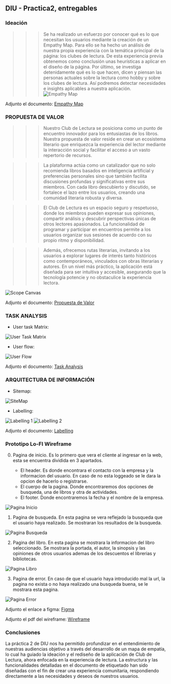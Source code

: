 ## DIU - Practica2, entregables

### Ideación

> > > Se ha realizado un esfuerzo por conocer qué es lo que necesitan los usuarios mediante la creación de un Empathy Map.
> > > Para ello se ha hecho un análisis de nuestra propia experiencia con la temática principal de la página: los clubes de lectura. De esta experiencia previa obtenemos como conclusión unas heurísticas a aplicar en el diseño de la página.
> > > Por último, se investiga detenidamente qué es lo que hacen, dicen y piensan las personas actuales sobre la lectura como hobby y sobre los clubes de lectura. Así podremos detectar necesidades e insights aplicables a nuestra aplicación.
> > > ![Empathy Map](../img/DTR/Empathy%20Map.png)

Adjunto el documento: [Empathy Map](Empathy%20Map.pdf)

### PROPUESTA DE VALOR

> > > Nuestro Club de Lectura se posiciona como un punto de encuentro innovador para los entusiastas de los libros. Nuestra propuesta de valor reside en crear un ecosistema literario que enriquezca la experiencia del lector mediante la interacción social y facilitar el acceso a un vasto repertorio de recursos.

> > > La plataforma actúa como un catalizador que no solo recomienda libros basados en inteligencia artificial y preferencias personales sino que también facilita discusiones profundas y significativas entre sus miembros. Con cada libro descubierto y discutido, se fortalece el lazo entre los usuarios, creando una comunidad literaria robusta y diversa.

> > > El Club de Lectura es un espacio seguro y respetuoso, donde los miembros pueden expresar sus opiniones, compartir análisis y descubrir perspectivas únicas de otros lectores apasionados. La funcionalidad de programar y participar en encuentros permite a los usuarios organizar sus sesiones de acuerdo con su propio ritmo y disponibilidad.

> > > Además, ofrecemos rutas literarias, invitando a los usuarios a explorar lugares de interés tanto históricos como contemporáneos, vinculados con obras literarias y autores. En un nivel más práctico, la aplicación está diseñada para ser intuitiva y accesible, asegurando que la tecnología potencie y no obstaculice la experiencia lectora.

![Scope Canvas](../img/DTR/scope_canvas.png)

Adjunto el documento: [Propuesta de Valor](./Propuesta%20de%20Valor.pdf)

### TASK ANALYSIS

- User task Matrix:

![User Task Matrix](../img/DTR/user_task_matrix.png)

- User flow:

![User Flow](../img/DTR/user_flow.png)

Adjunto el documento: [Task Analysis](./Task%20Analysis.pdf)

### ARQUITECTURA DE INFORMACIÓN

- Sitemap:

![SiteMap](./siteMap.png)

- Labelling:

![Labelling 1](../img/DTR/labelling1.png)
![Labelling 2](../img/DTR/labelling2.png)

Adjunto el documento: [Labelling](./Labelling.pdf)

### Prototipo Lo-FI Wireframe

0.  Pagina de inicio. Es lo primero que vera el cliente al ingresar en la web, esta se encuentra dividida en 3 apartados.

    - El header. Es donde encontrara el contacto con la empresa y la informacion del usuario. En caso de no esta loggeado se le dara la opcion de hacerlo o registrarse.
    - El cuerpo de la pagina. Donde encontraremos dos opciones de busqueda, una de libros y otra de actividades.
    - El footer. Donde encontraremos la fecha y el nombre de la empresa.

![Pagina Inicio](../img/DTR/pagina_inicio.png)

1.  Pagina de busqueda. En esta pagina se vera reflejado la busqueda que el usuario haya realizado. Se mostraran los resultados de la busqueda.

![Pagina Busqueda](../img/DTR/pagina_busqueda.png)

2. Pagina del libro. En esta pagina se mostrara la informacion del libro seleccionado. Se mostrara la portada, el autor, la sinopsis y las opiniones de otros usuarios ademas de los descuentos el librerias y bibliotecas.

![Pagina Libro](../img/DTR/pagina_libro.png)

3. Pagina de error. En caso de que el usuario haya introducido mal la url, la pagina no exista o no haya realizado una busqueda buena, se le mostrara esta pagina.

![Pagina Error](../img/DTR/pagina_error.png)

Adjunto el enlace a figma: [Figma](https://www.figma.com/file/qEP9glMiLshkkfkJB93ScF/Wireframe?type=design&node-id=0%3A1&mode=design&t=3d7NE4JuWzdIWBuE-1)

Adjunto el pdf del wireframe: [Wireframe](Wireframe.pdf)

### Conclusiones

La práctica 2 de DIU nos ha permitido profundizar en el entendimiento de nuestras audiencias objetivo a través del desarrollo de un mapa de empatía, lo cual ha guiado la ideación y el rediseño de la aplicación de Club de Lectura, ahora enfocada en la experiencia de lectura. La estructura y las funcionalidades detalladas en el documento de etiquetado han sido diseñadas con el fin de crear una experiencia comunitaria, respondiendo directamente a las necesidades y deseos de nuestros usuarios.
